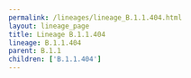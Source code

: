 ```yaml
---
permalink: /lineages/lineage_B.1.1.404.html
layout: lineage_page
title: Lineage B.1.1.404
lineage: B.1.1.404
parent: B.1.1
children: ['B.1.1.404']
---
```

